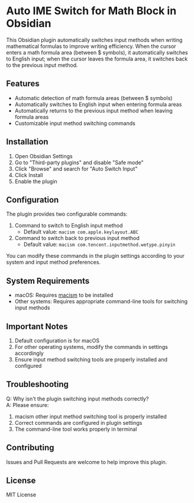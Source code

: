 # Auto IME Switch for Math Block in Obsidian

This Obsidian plugin automatically switches input methods when writing mathematical formulas to improve writing efficiency. When the cursor enters a math formula area (between $ symbols), it automatically switches to English input; when the cursor leaves the formula area, it switches back to the previous input method.

## Features

- Automatic detection of math formula areas (between $ symbols)
- Automatically switches to English input when entering formula areas
- Automatically returns to the previous input method when leaving formula areas
- Customizable input method switching commands

## Installation

1. Open Obsidian Settings
2. Go to "Third-party plugins" and disable "Safe mode"
3. Click "Browse" and search for "Auto Switch Input"
4. Click Install
5. Enable the plugin

## Configuration

The plugin provides two configurable commands:

1. Command to switch to English input method
   - Default value: `macism com.apple.keylayout.ABC`
2. Command to switch back to previous input method
   - Default value: `macism com.tencent.inputmethod.wetype.pinyin`

You can modify these commands in the plugin settings according to your system and input method preferences.

## System Requirements

- macOS: Requires [macism](https://github.com/laishulu/macism) to be installed
- Other systems: Requires appropriate command-line tools for switching input methods

## Important Notes

1. Default configuration is for macOS
2. For other operating systems, modify the commands in settings accordingly
3. Ensure input method switching tools are properly installed and configured

## Troubleshooting

Q: Why isn't the plugin switching input methods correctly?  
A: Please ensure:

1. macism other input method switching tool is properly installed
2. Correct commands are configured in plugin settings
3. The command-line tool works properly in terminal

## Contributing

Issues and Pull Requests are welcome to help improve this plugin.

## License

MIT License
